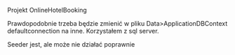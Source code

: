 Projekt OnlineHotelBooking

Prawdopodobnie trzeba będzie zmienić w pliku Data>ApplicationDBContext    defaultconnection na inne.
Korzystałem z sql server.

Seeder jest, ale może nie działać poprawnie

